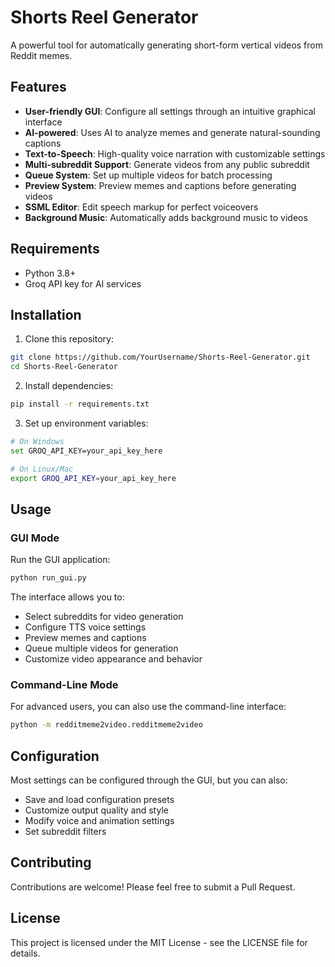 # Shorts Reel Generator

A powerful tool for automatically generating short-form vertical videos from Reddit memes.

## Features

- **User-friendly GUI**: Configure all settings through an intuitive graphical interface
- **AI-powered**: Uses AI to analyze memes and generate natural-sounding captions
- **Text-to-Speech**: High-quality voice narration with customizable settings
- **Multi-subreddit Support**: Generate videos from any public subreddit
- **Queue System**: Set up multiple videos for batch processing
- **Preview System**: Preview memes and captions before generating videos
- **SSML Editor**: Edit speech markup for perfect voiceovers
- **Background Music**: Automatically adds background music to videos

## Requirements

- Python 3.8+
- Groq API key for AI services

## Installation

1. Clone this repository:
```bash
git clone https://github.com/YourUsername/Shorts-Reel-Generator.git
cd Shorts-Reel-Generator
```

2. Install dependencies:
```bash
pip install -r requirements.txt
```

3. Set up environment variables:
```bash
# On Windows
set GROQ_API_KEY=your_api_key_here

# On Linux/Mac
export GROQ_API_KEY=your_api_key_here
```

## Usage

### GUI Mode

Run the GUI application:

```bash
python run_gui.py
```

The interface allows you to:
- Select subreddits for video generation
- Configure TTS voice settings
- Preview memes and captions
- Queue multiple videos for generation
- Customize video appearance and behavior

### Command-Line Mode

For advanced users, you can also use the command-line interface:

```bash
python -m redditmeme2video.redditmeme2video
```

## Configuration

Most settings can be configured through the GUI, but you can also:

- Save and load configuration presets
- Customize output quality and style
- Modify voice and animation settings
- Set subreddit filters

## Contributing

Contributions are welcome! Please feel free to submit a Pull Request.

## License

This project is licensed under the MIT License - see the LICENSE file for details.